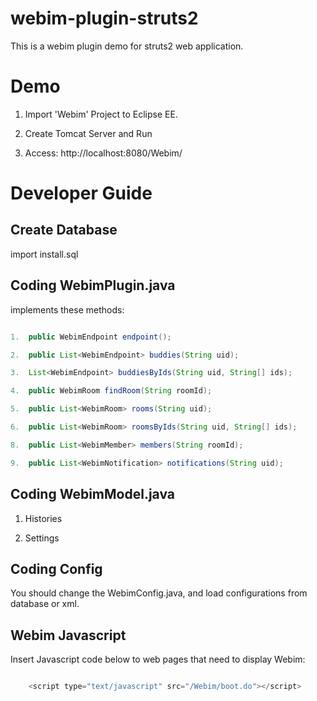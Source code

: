 webim-plugin-struts2
====================

This is a webim plugin demo for struts2 web application.

Demo
====

1. Import 'Webim' Project to Eclipse EE.

2. Create Tomcat Server and Run

3. Access: http://localhost:8080/Webim/

Developer Guide
===============

Create Database
---------------

import install.sql

Coding WebimPlugin.java
-----------------------

implements these methods:

```java

1.  public WebimEndpoint endpoint();

2.  public List<WebimEndpoint> buddies(String uid);

3.  List<WebimEndpoint> buddiesByIds(String uid, String[] ids);

4.  public WebimRoom findRoom(String roomId);

5.  public List<WebimRoom> rooms(String uid);

6.  public List<WebimRoom> roomsByIds(String uid, String[] ids);

8.  public List<WebimMember> members(String roomId);

9.  public List<WebimNotification> notifications(String uid);

```

Coding WebimModel.java
-----------------------

1. Histories

2. Settings


Coding Config
-------------

You should change the WebimConfig.java, and load configurations from database or xml.

Webim Javascript
-----------------------

Insert Javascript code below to web pages that need to display Webim:

```javascript

	<script type="text/javascript" src="/Webim/boot.do"></script>

```


